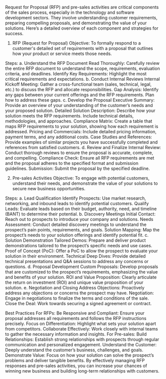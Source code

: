 Request for Proposal (RFP) and pre-sales activities are critical components of the sales process, especially in the technology and software development sectors. They involve understanding customer requirements, preparing compelling proposals, and demonstrating the value of your solutions. Here’s a detailed overview of each component and strategies for success.

1. RFP (Request for Proposal)
Objective: To formally respond to a customer's detailed set of requirements with a proposal that outlines how your product or service meets those needs.

Steps:
a. Understand the RFP Document
Read Thoroughly: Carefully review the entire RFP document to understand the scope, requirements, evaluation criteria, and deadlines.
Identify Key Requirements: Highlight the most critical requirements and expectations.
b. Conduct Internal Reviews
Internal Kickoff Meeting: Gather a cross-functional team (sales, technical, legal, etc.) to discuss the RFP and allocate responsibilities.
Gap Analysis: Identify any gaps between your current offerings and the RFP requirements. Plan how to address these gaps.
c. Develop the Proposal
Executive Summary: Provide an overview of your understanding of the customer’s needs and your proposed solution.
Detailed Solution Description: Describe how your solution meets the RFP requirements. Include technical details, methodologies, and approaches.
Compliance Matrix: Create a table that maps RFP requirements to your solution, showing how each requirement is addressed.
Pricing and Commercials: Include detailed pricing information, payment terms, and any additional costs.
Case Studies and References: Provide examples of similar projects you have successfully completed and references from satisfied customers.
d. Review and Finalize
Internal Review: Conduct thorough reviews to ensure the proposal is accurate, complete, and compelling.
Compliance Check: Ensure all RFP requirements are met and the proposal adheres to the specified format and submission guidelines.
Submission: Submit the proposal by the specified deadline.


2. Pre-sales Activities
Objective: To engage with potential customers, understand their needs, and demonstrate the value of your solutions to secure new business opportunities.

Steps:
a. Lead Qualification
Identify Prospects: Use market research, networking, and inbound leads to identify potential customers.
Qualify Leads: Evaluate leads based on their budget, authority, need, and timeline (BANT) to determine their potential.
b. Discovery Meetings
Initial Contact: Reach out to prospects to introduce your company and solutions.
Needs Assessment: Conduct detailed discovery meetings to understand the prospect’s pain points, requirements, and goals.
Solution Mapping: Map the prospect’s needs to your solution offerings and identify potential fit.
c. Solution Demonstration
Tailored Demos: Prepare and deliver product demonstrations tailored to the prospect’s specific needs and use cases.
Proof of Concept (PoC): Offer a PoC to allow the prospect to evaluate your solution in their environment.
Technical Deep Dives: Provide detailed technical presentations and Q&A sessions to address any concerns or questions.
d. Proposal Development
Custom Proposals: Develop proposals that are customized to the prospect’s requirements, emphasizing the value and benefits of your solution.
ROI and Value Proposition: Clearly articulate the return on investment (ROI) and unique value proposition of your solution.
e. Negotiation and Closing
Address Objections: Proactively address any objections or concerns the prospect may have.
Negotiation: Engage in negotiations to finalize the terms and conditions of the sale.
Close the Deal: Work towards securing a signed agreement or contract.

Best Practices
For RFPs:
Be Responsive and Compliant: Ensure your proposal addresses all requirements and follows the RFP instructions precisely.
Focus on Differentiation: Highlight what sets your solution apart from competitors.
Collaborate Effectively: Work closely with internal teams to gather the necessary information and insights.
For Pre-sales:
Build Relationships: Establish strong relationships with prospects through regular communication and personalized engagement.
Understand the Customer: Deeply understand the customer’s business, challenges, and goals.
Demonstrate Value: Focus on how your solution can solve the prospect’s problems and deliver tangible benefits.
By effectively managing RFP responses and pre-sales activities, you can increase your chances of winning new business and building long-term relationships with customers.
